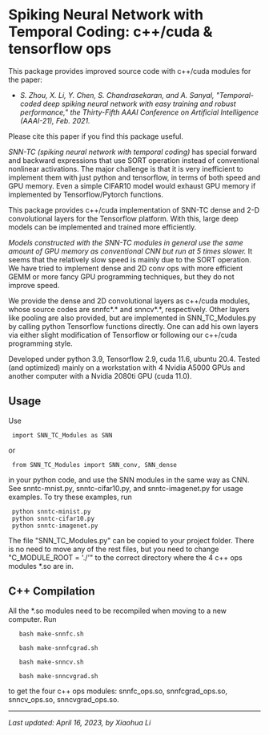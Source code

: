 # Spiking Neural Network with Temporal Coding: c++/cuda &amp; tensorflow ops

This package provides improved source code with c++/cuda modules for the paper: 

- *S. Zhou, X. Li, Y. Chen, S. Chandrasekaran, and A. Sanyal, "Temporal-coded deep spiking neural network with easy training and robust performance," the Thirty-Fifth AAAI Conference on Artificial Intelligence (AAAI-21), Feb. 2021.*

Please cite this paper if you find this package useful.

*SNN-TC (spiking neural network with temporal coding)* has special
forward and backward expressions that use SORT operation instead of
conventional nonlinear activations. The major challenge is that it is very inefficient to
implement them with just python and tensorflow, in terms of both speed and GPU memory. 
Even a simple CIFAR10 model would exhaust GPU memory if implemented by Tensorflow/Pytorch functions.

This package provides c++/cuda implementation of SNN-TC dense and
2-D convolutional layers for the Tensorflow platform. With this,
large deep models can be implemented and trained more efficiently.

*Models constructed with the SNN-TC modules in general use the same amount of GPU memory as conventional
CNN but run at 5 times slower.* It seems that the relatively slow speed is mainly due to the SORT operation. 
We have tried to implement dense and 2D conv ops with more efficient GEMM or more fancy GPU programming techniques, but they do not improve speed.

We provide the dense and 2D convolutional layers as c++/cuda
modules, whose source codes are snnfc*.* and snncv*.*, respectively. 
Other layers like pooling are also provided, but are implemented
in SNN_TC_Modules.py by calling python Tensorflow functions directly.
One can add his own layers via either slight modification of
Tensorflow or following our c++/cuda programming style.

Developed under python 3.9, Tensorflow 2.9, cuda 11.6, ubuntu 20.4.
Tested (and optimized) mainly on a workstation with 4 Nvidia A5000
GPUs and another computer with a Nvidia 2080ti GPU (cuda 11.0).

## Usage 

Use

     import SNN_TC_Modules as SNN 
     
or

     from SNN_TC_Modules import SNN_conv, SNN_dense
     
in your python code, and use the SNN modules in the same way as CNN.
See snntc-mnist.py, snntc-cifar10.py, and snntc-imagenet.py for usage examples.
To try these examples, run

     python snntc-minist.py
     python snntc-cifar10.py
     python snntc-imagenet.py


The file "SNN_TC_Modules.py" can be copied to your project folder.
There is no need to move any of the rest files, but you need to change
"C_MODULE_ROOT = './'" to the correct directory where the 4 c++ ops
modules *.so are in.

## C++ Compilation 

All the *.so modules need to be recompiled when moving to a new computer.
Run

       bash make-snnfc.sh
       
       bash make-snnfcgrad.sh
       
       bash make-snncv.sh
       
       bash make-snncvgrad.sh
       
to get the four c++ ops modules: snnfc_ops.so, snnfcgrad_ops.so,
snncv_ops.so, snncvgrad_ops.so.

---

*Last updated: April 16, 2023, by Xiaohua Li*
